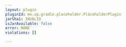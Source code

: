 ```yaml
---
layout: plugin
pluginId: me.xp.gradle.placeholder.PlaceholderPlugin
jarSha1: INVALID
isJarAvailable: false
error: NONE
violations: []

---
```

